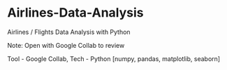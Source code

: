 # Airlines-Data-Analysis 
Airlines / Flights Data Analysis with Python

 Note: Open with Google Collab to review

Tool - Google Collab, 
Tech - Python [numpy, pandas, matplotlib, seaborn]
